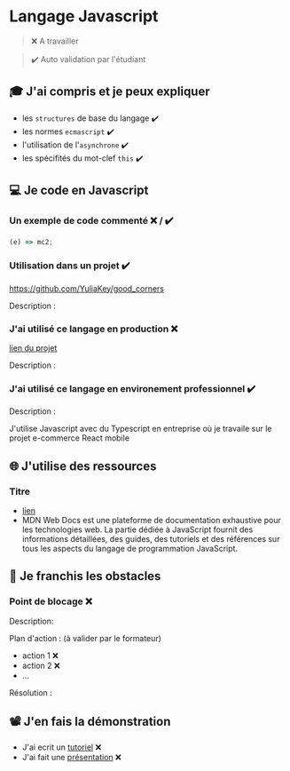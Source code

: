 # Langage Javascript

> ❌ A travailler

> ✔️ Auto validation par l'étudiant

## 🎓 J'ai compris et je peux expliquer

- les `structures` de base du langage  ✔️
- les normes `ecmascript`  ✔️
- l'utilisation de l'`asynchrone`  ✔️
- les spécifités du mot-clef `this`  ✔️

## 💻 Je code en Javascript

### Un exemple de code commenté ❌ / ✔️

```javascript
(e) => mc2;
```

### Utilisation dans un projet ✔️

https://github.com/YuliaKey/good_corners

Description :

### J'ai utilisé ce langage en production ❌ 

[lien du projet](...)

Description :

### J'ai utilisé ce langage en environement professionnel ✔️

Description :

J'utilise Javascript avec du Typescript en entreprise où je travaile sur le projet e-commerce React mobile

## 🌐 J'utilise des ressources

### Titre

- [lien](https://developer.mozilla.org/en-US/docs/Web/JavaScript)
- MDN Web Docs est une plateforme de documentation exhaustive pour les technologies web. La partie dédiée à JavaScript fournit des informations détaillées, des guides, des tutoriels et des références sur tous les aspects du langage de programmation JavaScript.

## 🚧 Je franchis les obstacles

### Point de blocage ❌ 

Description:

Plan d'action : (à valider par le formateur)

- action 1 ❌ 
- action 2 ❌ 
- ...

Résolution :

## 📽️ J'en fais la démonstration

- J'ai ecrit un [tutoriel](...) ❌ 
- J'ai fait une [présentation](...) ❌ 

